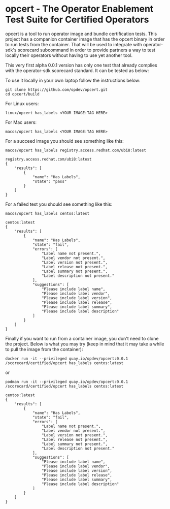# opcert - The Operator Enablement Test Suite for Certified Operators

opcert is a tool to run operator image and bundle certification tests. This project has a companion container image that has the opcert binary in order to run tests from the container. That will be used to integrate with operator-sdk's scorecard subcommand in order to provide partners a way to test locally their operators without having to use yet another tool.

This very first alpha 0.0.1 version has only one test that already complies with the operator-sdk scorecard standard. It can be tested as below:

To use it locally in your own laptop follow the instructions below:

```
git clone https://github.com/opdev/opcert.git
cd opcert/build
```

For Linux users:
```
linux/opcert has_labels <YOUR IMAGE:TAG HERE>
```
For Mac users:
```
macos/opcert has_labels <YOUR IMAGE:TAG HERE>
```
For a succeed image you should see something like this:

`macos/opcert has_labels registry.access.redhat.com/ubi8:latest`

```
registry.access.redhat.com/ubi8:latest
{
    "results": [
        {
            "name": "Has Labels",
            "state": "pass"
        }
    ]
}
```

For a failed test you should see something like this:

`macos/opcert has_labels centos:latest`

```
centos:latest
{
    "results": [
        {
            "name": "Has Labels",
            "state": "fail",
            "errors": [
                "Label name not present.",
                "Label vendor not present.",
                "Label version not present.",
                "Label release not present.",
                "Label summary not present.",
                "Label description not present."
            ],
            "suggestions": [
                "Please include label name",
                "Please include label vendor",
                "Please include label version",
                "Please include label release",
                "Please include label summary",
                "Please include label description"
            ]
        }
    ]
}
```

Finally if you want to run from a container image, you don't need to clone the project. Below is what you may try (keep in mind that it may take a while to pull the image from the container):

`docker run -it --privileged quay.io/opdev/opcert:0.0.1 /scorecard/certified/opcert has_labels centos:latest`

or

`podman run -it --privileged quay.io/opdev/opcert:0.0.1 /scorecard/certified/opcert has_labels centos:latest`

```
centos:latest
{
    "results": [
        {
            "name": "Has Labels",
            "state": "fail",
            "errors": [
                "Label name not present.",
                "Label vendor not present.",
                "Label version not present.",
                "Label release not present.",
                "Label summary not present.",
                "Label description not present."
            ],
            "suggestions": [
                "Please include label name",
                "Please include label vendor",
                "Please include label version",
                "Please include label release",
                "Please include label summary",
                "Please include label description"
            ]
        }
    ]
}
```

